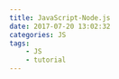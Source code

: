 ```yaml
---
title: JavaScript-Node.js
date: 2017-07-20 13:02:32
categories: JS
tags: 
    - JS
    - tutorial
---
```



